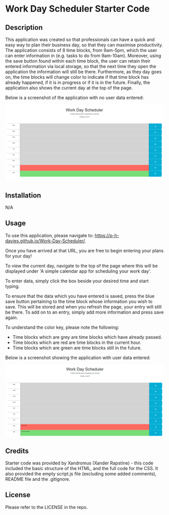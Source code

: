 # Work Day Scheduler Starter Code

## Description


This application was created so that professionals can have a quick and easy way to plan their business day, so that they can maximise productivity. The application consists of 8 time blocks, from 9am-5pm, which the user can enter information in (e.g. tasks to do from 9am-10am). Moreover, using the save button found within each time block, the user can retain their entered information via local storage, so that the next time they open the application the information will still be there.  Furthermore, as they day goes on, the time blocks will change color to indicate if that time block has already happened, if it is in progress or if it is in the future. Finally, the application also shows the current day at the top of the page.

Below is a screenshot of the application with no user data entered: 

![screenshot of application showing no user data entered](./Assets/Images/Blank.png)

## Installation

N/A


## Usage
To use this application, please navigate to: https://p-h-davies.github.io/Work-Day-Scheduler/. 

Once you have arrived at that URL, you are free to begin entering your plans for your day! 

To view the current day, navigate to the top of the page where this will be displayed under 'A simple calendar app for scheduling your work day'.

To enter data, simply click the box beside your desired time and start typing.

To ensure that the data which you have entered is saved, press the blue save button pertaining to the time block whose information you wish to save. This will be stored and when you refresh the page, your entry will still be there. To add on to an entry, simply add more information and press save again. 

To understand the color key, please note the following:

- Time blocks which are grey are time blocks which have already passed.
- Time blocks which are red are time blocks in the current hour.
- Time blocks which are green are time blocks still in the future.


Below is a screenshot showing the application with user data entered:

![screenshot showing the application with user data entered](./Assets/Images/filled.png)


## Credits

Starter code was provided by Xandromus (Xander Rapstine) - this code included the basic structure of the HTML, and the full code for the CSS. It also provided the empty script.js file (excluding some added comments), README file and the .gitignore.


## License

Please refer to the LICENSE in the repo.
